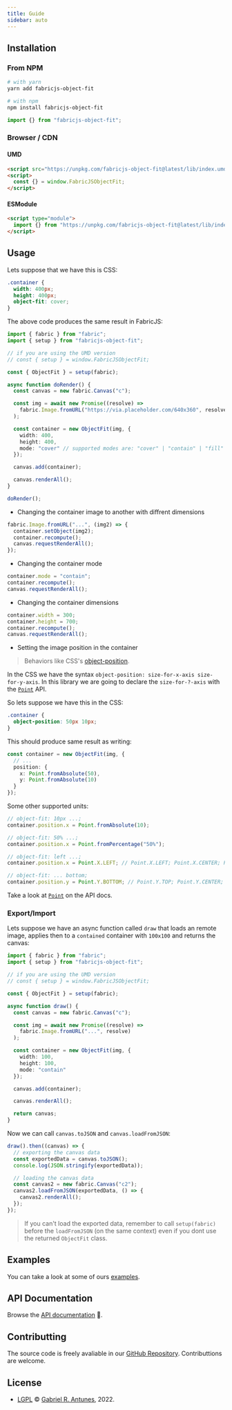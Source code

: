 ```yaml
---
title: Guide
sidebar: auto
---
```


## Installation

### From NPM

```bash
# with yarn
yarn add fabricjs-object-fit

# with npm
npm install fabricjs-object-fit
```

```ts
import {} from "fabricjs-object-fit";
```

### Browser / CDN

#### UMD

```html
<script src="https://unpkg.com/fabricjs-object-fit@latest/lib/index.umd.js"></script>
<script>
  const {} = window.FabricJSObjectFit;
</script>
```

#### ESModule

```html
<script type="module">
  import {} from "https://unpkg.com/fabricjs-object-fit@latest/lib/index.mjs";
</script>
```

## Usage

Lets suppose that we have this is CSS:

```css
.container {
  width: 400px;
  height: 400px;
  object-fit: cover;
}
```

The above code produces the same result in FabricJS:

```ts
import { fabric } from "fabric";
import { setup } from "fabricjs-object-fit";

// if you are using the UMD version
// const { setup } = window.FabricJSObjectFit;

const { ObjectFit } = setup(fabric);

async function doRender() {
  const canvas = new fabric.Canvas("c");

  const img = await new Promise((resolve) =>
    fabric.Image.fromURL("https://via.placeholder.com/640x360", resolve)
  );

  const container = new ObjectFit(img, {
    width: 400,
    height: 400,
    mode: "cover" // supported modes are: "cover" | "contain" | "fill" | "none" | "scale-down"
  });

  canvas.add(container);

  canvas.renderAll();
}

doRender();
```

- Changing the container image to another with diffrent dimensions

```ts
fabric.Image.fromURL("...", (img2) => {
  container.setObject(img2);
  container.recompute();
  canvas.requestRenderAll();
});
```

- Changing the container mode

```ts
container.mode = "contain";
container.recompute();
canvas.requestRenderAll();
```

- Changing the container dimensions

```ts
container.width = 300;
container.height = 700;
container.recompute();
canvas.requestRenderAll();
```

- Setting the image position in the container

> Behaviors like CSS's [object-position](https://developer.mozilla.org/en-US/docs/Web/CSS/object-position).

In the CSS we have the syntax `object-position: size-for-x-axis size-for-y-axis`. In this library we are going to declare the `size-for-?-axis` with the [`Point`](/api/modules/Point.html) API.

So lets suppose we have this in the CSS:

```css
.container {
  object-position: 50px 10px;
}
```

This should produce same result as writing:

```ts
const container = new ObjectFit(img, {
  // ...
  position: {
    x: Point.fromAbsolute(50),
    y: Point.fromAbsolute(10)
  }
});
```

Some other supported units:

```ts
// object-fit: 10px ...;
container.position.x = Point.fromAbsolute(10);

// object-fit: 50% ...;
container.position.x = Point.fromPercentage("50%");

// object-fit: left ...;
container.position.x = Point.X.LEFT; // Point.X.LEFT; Point.X.CENTER; Point.X.RIGHT;

// object-fit: ... bottom;
container.position.y = Point.Y.BOTTOM; // Point.Y.TOP; Point.Y.CENTER; Point.Y.BOTTOM;
```

Take a look at [`Point`](/api/modules/Point.html) on the API docs.

### Export/Import

Lets suppose we have an async function called `draw` that loads an remote image, applies then to a `contained` container with `100x100` and returns the canvas:

```ts
import { fabric } from "fabric";
import { setup } from "fabricjs-object-fit";

// if you are using the UMD version
// const { setup } = window.FabricJSObjectFit;

const { ObjectFit } = setup(fabric);

async function draw() {
  const canvas = new fabric.Canvas("c");

  const img = await new Promise((resolve) =>
    fabric.Image.fromURL("...", resolve)
  );

  const container = new ObjectFit(img, {
    width: 100,
    height: 100,
    mode: "contain"
  });

  canvas.add(container);

  canvas.renderAll();

  return canvas;
}
```

Now we can call `canvas.toJSON` and `canvas.loadFromJSON`:

```ts
draw().then((canvas) => {
  // exporting the canvas data
  const exportedData = canvas.toJSON();
  console.log(JSON.stringify(exportedData));

  // loading the canvas data
  const canvas2 = new fabric.Canvas("c2");
  canvas2.loadFromJSON(exportedData, () => {
    canvas2.renderAll();
  });
});
```

> If you can't load the exported data, remember to call `setup(fabric)` before the `loadFromJSON` (on the same context) even if you dont use the returned `ObjectFit` class.

## Examples

You can take a look at some of ours [examples](/examples/).

## API Documentation

Browse the [API documentation](/api/index.html) 🚀.

## Contributting

The source code is freely avaliable in our [GitHub Repository](https://github.com/guesant/fabricjs-object-fit). Contributtions are welcome.

## License

- [LGPL](https://www.gnu.org/licenses/lgpl-3.0.html) © [Gabriel R. Antunes](https://github.com/guesant), 2022.
